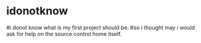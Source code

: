 # idonotknow

#i donot know what is my first project should be.
#so i thought may i would ask for help on the source control home itself.

